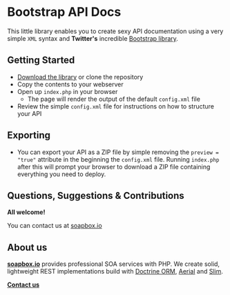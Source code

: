 # Bootstrap API Docs

This little library enables you to create sexy API documentation using a very simple `XML` syntax and **Twitter's** incredible [Bootstrap library](http://twitter.github.com/bootstrap/).

## Getting Started

  - [Download the library](https://github.com/soapbox-io/bootstrap-api/zipball/master) or clone the repository
  - Copy the contents to your webserver
  - Open up `index.php` in your browser
    - The page will render the output of the default `config.xml` file
  - Review the simple `config.xml` file for instructions on how to structure your API

## Exporting

  - You can export your API as a ZIP file by simple removing the `preview = "true"` attribute in the beginning the `config.xml` file. Running `index.php` after this will prompt your browser to download a ZIP file containing everything you need to deploy.


## Questions, Suggestions & Contributions

**All welcome!**

You can contact us at [soapbox.io](mailto:danny@soapbox.io)

## About us

[**soapbox.io**](http://soapbox.io) provides professional SOA services with PHP. We create solid, lightweight REST implementations build with [Doctrine ORM](http://www.doctrine-project.org/), [Aerial](https://github.com/aerial-framework/core/) and [Slim](http://www.slimframework.com/).

[**Contact us**](mailto:danny@soapbox.io)